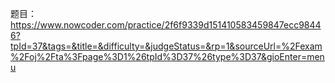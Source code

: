 题目：
https://www.nowcoder.com/practice/2f6f9339d151410583459847ecc98446?tpId=37&tags=&title=&difficulty=&judgeStatus=&rp=1&sourceUrl=%2Fexam%2Foj%2Fta%3Fpage%3D1%26tpId%3D37%26type%3D37&gioEnter=menu